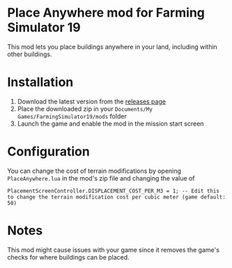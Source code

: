 # Place Anywhere mod for Farming Simulator 19
This mod lets you place buildings anywhere in your land, including within other buildings.

# Installation
1. Download the latest version from the [releases page](https://github.com/napalm00/FS19PlaceAnywhere/releases)
2. Place the downloaded zip in your `Documents/My Games/FarmingSimulator19/mods` folder
3. Launch the game and enable the mod in the mission start screen

# Configuration
You can change the cost of terrain modifications by opening `PlaceAnywhere.lua` in the mod's zip file and changing the value of
```
PlacementScreenController.DISPLACEMENT_COST_PER_M3 = 1; -- Edit this to change the terrain modification cost per cubic meter (game default: 50)
```

# Notes
This mod might cause issues with your game since it removes the game's checks for where buildings can be placed.
